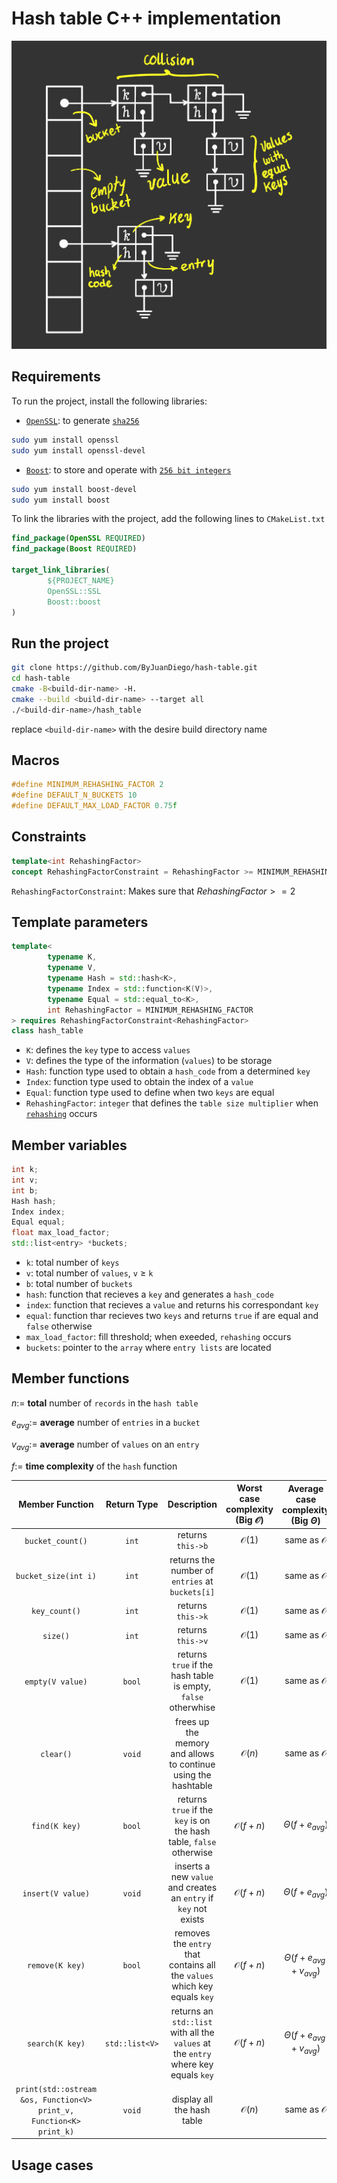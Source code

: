 # Hash table C++ implementation

![](./images/hashtable.png)

## Requirements

To run the project, install the following libraries:

- [```OpenSSL```](https://www.openssl.org/): to generate [```sha256```](https://en.wikipedia.org/wiki/SHA-2)

```zsh
sudo yum install openssl
sudo yum install openssl-devel
```

- [```Boost```](https://www.boost.org/): to store and operate
  with [```256 bit integers```](https://stackoverflow.com/questions/2240973/how-long-is-the-sha256-hash#:~:text=Since%20sha256%20returns%20a%20hexadecimal,same%2C%20not%20varying%20at%20all.&text=i.e.%20a%20string%20with%2064%20characters.)

```zsh
sudo yum install boost-devel
sudo yum install boost
```

To link the libraries with the project, add the following lines to ```CMakeList.txt```

```cmake
find_package(OpenSSL REQUIRED)
find_package(Boost REQUIRED)

target_link_libraries(
        ${PROJECT_NAME}
        OpenSSL::SSL
        Boost::boost
)
```

## Run the project

```zsh
git clone https://github.com/ByJuanDiego/hash-table.git
cd hash-table
cmake -B<build-dir-name> -H.
cmake --build <build-dir-name> --target all
./<build-dir-name>/hash_table
```

replace ```<build-dir-name>``` with the desire build directory name

## Macros

```c++
#define MINIMUM_REHASHING_FACTOR 2
#define DEFAULT_N_BUCKETS 10
#define DEFAULT_MAX_LOAD_FACTOR 0.75f
```

## Constraints

```c++
template<int RehashingFactor>
concept RehashingFactorConstraint = RehashingFactor >= MINIMUM_REHASHING_FACTOR;
```

```RehashingFactorConstraint```: Makes sure that $RehashingFactor >= 2$

## Template parameters

```c++
template<
        typename K,
        typename V,
        typename Hash = std::hash<K>,
        typename Index = std::function<K(V)>,
        typename Equal = std::equal_to<K>,
        int RehashingFactor = MINIMUM_REHASHING_FACTOR
> requires RehashingFactorConstraint<RehashingFactor>
class hash_table
```

- ```K```: defines the ```key``` type to access ```values```
- ```V```: defines the type of the information (```values```) to be storage
- ```Hash```: function type used to obtain a ```hash_code``` from a determined ```key```
- ```Index```: function type used to obtain the index of a ```value```
- ```Equal```: function type used to define when two ```keys``` are equal
- ```RehashingFactor```: ```integer``` that defines
  the ```table size multiplier``` when [```rehashing```](https://www.codingninjas.com/codestudio/library/load-factor-and-rehashing) occurs

## Member variables

```c++
int k;
int v;
int b;
Hash hash;
Index index;
Equal equal;
float max_load_factor;
std::list<entry> *buckets;
```

- ```k```: total number of ```keys```
- ```v```: total number of ```values```, ```v``` $\geq$ ```k```
- ```b```: total number of ```buckets```
- ```hash```: function that recieves a ```key``` and generates a ```hash_code```
- ```index```: function that recieves a ```value``` and returns his correspondant ```key```
- ```equal```: function thar recieves two ```keys``` and returns ```true``` if are equal and ```false``` otherwise
- ```max_load_factor```: fill threshold; when exeeded, ```rehashing``` occurs
- ```buckets```: pointer to the ```array``` where ```entry lists``` are located

## Member functions

$n :=$ **total** number of ```records``` in the ```hash table```

$e_{avg} :=$ **average** number of ```entries``` in a ```bucket```

$v_{avg} :=$ **average** number of ```values``` on an ```entry```

$f :=$ **time complexity** of the ```hash``` function

|                             Member Function                             |    Return Type     |                                            Description                                             | Worst case complexity (Big $\mathcal{O}$) | Average case complexity (Big $\Theta$) |                                                              Notes                                                              |
|:-----------------------------------------------------------------------:|:------------------:|:--------------------------------------------------------------------------------------------------:|:-----------------------------------------:|:--------------------------------------:|:-------------------------------------------------------------------------------------------------------------------------------:|
|                          ```bucket_count()```                           |     ```int```      |                                       returns ```this->b```                                        |             $\mathcal{O}(1)$              |         same as $\mathcal{O}$          |                                                                -                                                                |
|                        ```bucket_size(int i)```                         |     ```int```      |                      returns the number of ```entries``` at ```buckets[i]```                       |             $\mathcal{O}(1)$              |         same as $\mathcal{O}$          |      if ```i``` $\geq$ ```b``` throws an [```std::runtime_error```](https://en.cppreference.com/w/cpp/error/runtime_error)      |
|                            ```key_count()```                            |     ```int```      |                                       returns ```this->k```                                        |             $\mathcal{O}(1)$              |         same as $\mathcal{O}$          |                                                                -                                                                |
|                              ```size()```                               |     ```int```      |                                       returns ```this->v```                                        |             $\mathcal{O}(1)$              |         same as $\mathcal{O}$          |                                                                -                                                                |
|                          ```empty(V value)```                           |     ```bool```     |               returns ```true``` if the hash table is empty, ```false``` otherwhise                |             $\mathcal{O}(1)$              |         same as $\mathcal{O}$          |                                                                -                                                                |
|                              ```clear()```                              |     ```void```     |                   frees up the memory and allows to continue using the hashtable                   |             $\mathcal{O}(n)$              |         same as $\mathcal{O}$          |                                       if ```V``` is a pointer, records will not be freed                                        |
|                            ```find(K key)```                            |     ```bool```     |          returns ```true``` if the ```key``` is on the hash table, ```false``` otherwise           |           $\mathcal{O}(f + n)$            |         $\Theta(f + e_{avg})$          |                                                     keeps the array length                                                      |
|                          ```insert(V value)```                          |     ```void```     |            inserts a new ```value``` and creates an ```entry``` if ```key``` not exists            |           $\mathcal{O}(f + n)$            |         $\Theta(f + e_{avg})$          |                           when a certain number of ```entries``` are created, ```rehashing``` occurs                            |
|                           ```remove(K key)```                           |     ```bool```     |       removes the ```entry``` that contains all the ```values``` which key equals ```key```        |           $\mathcal{O}(f + n)$            |    $\Theta(f + e_{avg} + v_{avg})$     |                                           returns ```false``` if ```key``` not exists                                           |
|                           ```search(K key)```                           | ```std::list<V>``` | returns an ```std::list``` with all the ```values``` at the ```entry``` where key equals ```key``` |           $\mathcal{O}(f + n)$            |    $\Theta(f + e_{avg} + v_{avg})$     |                                      returns empty ```std::list``` if ```key``` not exists                                      |
| ```print(std::ostream &os, Function<V> print_v, Function<K> print_k)``` |     ```void```     |                                     display all the hash table                                     |             $\mathcal{O}(n)$              |         same as $\mathcal{O}$          | ```print_v``` and ```print_k``` has default functions for [fundamental types](https://en.cppreference.com/w/cpp/language/types) |

## Usage cases

